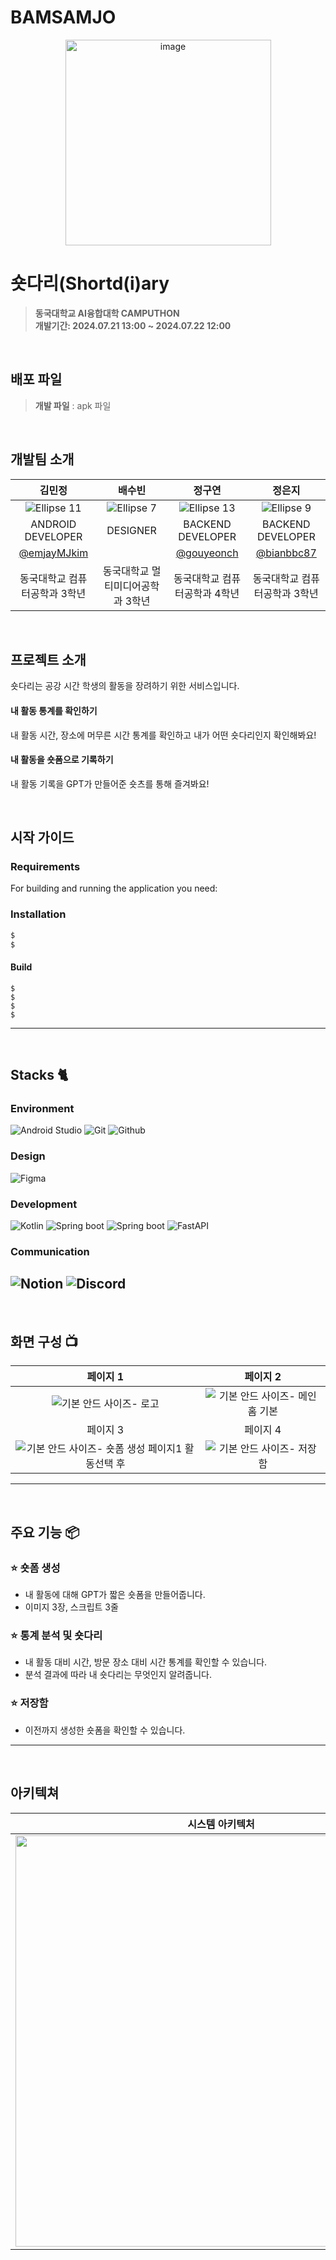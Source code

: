 # BAMSAMJO

<div align="center">
  
<img width="329" alt="image" src="https://github.com/user-attachments/assets/edc30b80-632e-47d6-a725-634426892f76">



</div>

# 숏다리(Shortd(i)ary
> **동국대학교 AI융합대학 CAMPUTHON** <br/> **개발기간: 2024.07.21 13:00 ~ 2024.07.22 12:00**

<br />

## 배포 파일
> **개발 파일** : apk 파일 <br>

<br />

## 개발팀 소개

|      김민정       |          배수빈         |           정구연         |       정은지         |                                                                                                               
| :------------------------------------------------------------------------------: | :---------------------------------------------------------------------------------------------------------------------------------------------------: | :---------------------------------------------------------------------------------------------------------------------------------------------------: | :---------------------------------------------------------------------------------------------------------------------------------------------------------------------------------------------------: | 
|  ![Ellipse 11](https://github.com/user-attachments/assets/47474751-145c-41ce-ba49-b2d114a39083) | ![Ellipse 7](https://github.com/user-attachments/assets/a11d618f-e0be-45b4-8ef7-4c1312a140d0)|![Ellipse 13](https://github.com/user-attachments/assets/efb60531-3f9f-46b4-8e72-fb608e0d0a77)|![Ellipse 9](https://github.com/user-attachments/assets/96bebd67-09d0-4754-bb03-9932a73875c9)|
|  ANDROID DEVELOPER  | DESIGNER | BACKEND DEVELOPER  | BACKEND DEVELOPER  |
|   [@emjayMJkim](https://github.com/emjayMJkim)   |  |   [@gouyeonch](https://github.com/gouyeonch)  | [@bianbbc87](https://github.com/bianbbc87)  |
| 동국대학교 컴퓨터공학과 3학년 | 동국대학교 멀티미디어공학과 3학년 | 동국대학교 컴퓨터공학과 4학년 | 동국대학교 컴퓨터공학과 3학년 | 

<br />

## 프로젝트 소개

숏다리는 공강 시간 학생의 활동을 장려하기 위한 서비스입니다.

#### 내 활동 통계를 확인하기

내 활동 시간, 장소에 머무른 시간 통계를 확인하고 내가 어떤 숏다리인지 확인해봐요!

#### 내 활동을 숏폼으로 기록하기

내 활동 기록을 GPT가 만들어준 숏츠를 통해 즐겨봐요!

<br />

## 시작 가이드
### Requirements
For building and running the application you need:

### Installation
``` bash
$ 
$ 
```
#### Build
```
$ 
$ 
$ 
$ 
```

---

<br />

## Stacks 🐈

### Environment
![Android Studio](https://img.shields.io/badge/androidstudio-3DDC84?style=for-the-badge&logo=androidstudio&logoColor=white)
![Git](https://img.shields.io/badge/Git-F05032?style=for-the-badge&logo=Git&logoColor=white)
![Github](https://img.shields.io/badge/GitHub-181717?style=for-the-badge&logo=GitHub&logoColor=white)      
### Design
![Figma](https://img.shields.io/badge/figma-F24E1E?style=for-the-badge&logo=figma&logoColor=white)  

### Development
![Kotlin](https://img.shields.io/badge/kotlin-7F52FF?style=for-the-badge&logo=kotlin&logoColor=white)
![Spring boot](https://img.shields.io/badge/springboot-6DB33F?style=for-the-badge&logo=springboot&logoColor=white)
![Spring boot](https://img.shields.io/badge/docker-2496ED?style=for-the-badge&logo=docker&logoColor=white)
![FastAPI](https://img.shields.io/badge/FastAPI-005571?style=for-the-badge&logo=fastapi)

### Communication
![Notion](https://img.shields.io/badge/Notion-000000?style=for-the-badge&logo=Notion&logoColor=white)
![Discord](https://img.shields.io/badge/discord-5865F2?style=for-the-badge&logo=discord&logoColor=white)
---

<br />

## 화면 구성 📺
| 페이지 1 |  페이지 2  |
| :-------------------------------------------: | :------------: |
| ![기본 안드 사이즈- 로고](https://github.com/user-attachments/assets/b97c39bd-a332-4c25-a5ec-41801158e6d2) | ![기본 안드 사이즈- 메인홈 기본](https://github.com/user-attachments/assets/c24c878f-5c28-44dc-8882-660aa9bfa2a8)|  
| 페이지 3   |  페이지 4   |  
|  ![기본 안드 사이즈- 숏폼 생성 페이지1 활동선택 후](https://github.com/user-attachments/assets/5779896c-beb2-4613-8ef4-ce1d9a03b10b) |![기본 안드 사이즈- 저장함](https://github.com/user-attachments/assets/3bde6c1e-23fc-44c8-bf1d-7f3ff37e9e9d)|

---

<br />

## 주요 기능 📦

### ⭐️ 숏폼 생성
- 내 활동에 대해 GPT가 짧은 숏폼을 만들어줍니다.
- 이미지 3장, 스크립트 3줄

### ⭐️ 통계 분석 및 숏다리
- 내 활동 대비 시간, 방문 장소 대비 시간 통계를 확인할 수 있습니다.
- 분석 결과에 따라 내 숏다리는 무엇인지 알려줍니다.

### ⭐️ 저장함
- 이전까지 생성한 숏폼을 확인할 수 있습니다.

---

<br />

## 아키텍쳐
<div align="center">
  
| 시스템 아키텍처 |
| :-------------------------------------------: | 
| <img width="658" src="https://github.com/user-attachments/assets/c1232fd8-065e-42a6-ba2d-5d566eb3a87d"> |


</div>

<br />
<br />
